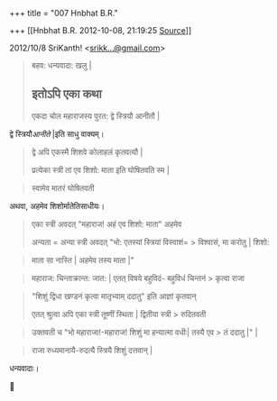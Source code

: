 +++
title = "007 Hnbhat B.R."

+++
[[Hnbhat B.R.	2012-10-08, 21:19:25 [Source](https://groups.google.com/g/samskrita/c/1XWpEPtSSro)]]



  
  

2012/10/8 SriKanth! \<[srikk...@gmail.com]()\>

  

> बहव: धन्यवादा: खलु \|  
>   
> इतोऽपि एका कथा  
> -----------------------  
>   
> एकदा चोल महाराजस्य पुरत: द्वे स्त्रियौ आनीतौ \|  
>   

  

द्वे स्त्रियौ*आनीते* \|इति साधु वाक्यम्।



> द्वे अपि एकस्मै शिशवे कोलाहलं कृतवत्यौ \|  
>   
> प्रत्येका स्त्री तां एव शिशो: माता इति घोषितवति स्म \|  

> स्वामेव मातरं घोषितवती

अथवा, अहमेव शिशोर्मातेतिसाधीयः।



> एका स्त्री अवदत् "महाराज! अहं एव शिशो: माता" अहमेव  
>   
> अन्यता = अन्या स्त्री अवदत् "भो: एतस्यां स्त्रियां विस्वाशं= > विश्वासं, मा करोतु \| शिशो:

>   
> माता सा नास्ति \| अहमेव तस्य माता \|"  
>   

> महाराज: चिन्ताक्रान्त: जात: \| एतत् विषये बहुविदं- बहुविधं चिन्तनं > कृत्वा राजा

>   
> "शिशुं द्विधा खण्डनं कृत्वा मातृभ्याम् ददातु" इति आज्ञां कृतवान्  
>   
> एतत् श्रुत्वा अपि एका स्त्री तूष्णीं स्थिता \| द्वितीया स्त्री > रुदितवती  

> उक्तवती च "भो महाराजा!-महाराज! शिशुं मा हन्यात्मा वधीः\| तस्यै एव > तं ददातु \|" \|

>   
> राजा रुध्यमानायै-रुदत्यै स्त्रियै शिशुं दत्तवान् \|  
>   

  

धन्यवादाः।





